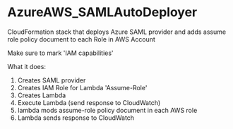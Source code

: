 # AzureAWS_SAMLAutoDeployer
CloudFormation stack that deploys Azure SAML provider and adds assume role policy document to each Role in AWS Account

Make sure to mark 'IAM capabilities'

What it does:
1. Creates SAML provider
2. Creates IAM Role for Lambda 'Assume-Role'
3. Creates Lambda
4. Execute Lambda (send response to CloudWatch)
5. lambda mods assume-role policy document in each AWS role
6. Lambda sends response to CloudWatch
